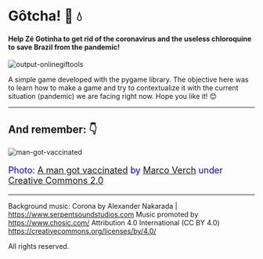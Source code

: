 # Gôtcha! :syringe: :droplet: 

#### Help Zé Gotinha to get rid of the coronavirus and the useless chloroquine to save Brazil from the pandemic!

![output-onlinegiftools](https://user-images.githubusercontent.com/84260370/131886917-f358cc85-b9ba-4617-9a07-fcbea105ff32.gif)

A simple game developed with the pygame library. The objective here was to learn how to make a game and try to contextualize it with the current situation (pandemic) we are facing right now. Hope you like it! :blush:

---
## And remember: :point_down:
![man-got-vaccinated](https://user-images.githubusercontent.com/84260370/131877297-1ac4560d-ebf8-45a9-8aa9-d4974161744a.jpeg)
<p style="color:blue;font-size:18px;">Photo: <a href="https://foto.wuestenigel.com/a-man-got-vaccinated/" target="_blank">A man got vaccinated</a> by <a href="https://linktr.ee/wuestenigel" target="_blank">Marco Verch</a> under <a href="https://creativecommons.org/licenses/by/2.0/" target="_blank">Creative Commons 2.0</a></p>

---
Background music:
Corona by Alexander Nakarada | https://www.serpentsoundstudios.com
Music promoted by https://www.chosic.com/
Attribution 4.0 International (CC BY 4.0)
https://creativecommons.org/licenses/by/4.0/

All rights reserved.
